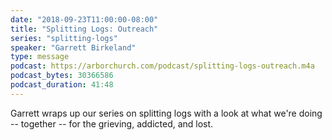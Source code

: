 ```yaml
---
date: "2018-09-23T11:00:00-08:00"
title: "Splitting Logs: Outreach"
series: "splitting-logs"
speaker: "Garrett Birkeland"
type: message
podcast: https://arborchurch.com/podcast/splitting-logs-outreach.m4a
podcast_bytes: 30366586
podcast_duration: 41:48
---
```


Garrett wraps up our series on splitting logs with a look at what we're doing -- together -- for the grieving, addicted,
and lost.

